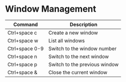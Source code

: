 # Window Management 

| Command        | Description                   |
| -------------- | ----------------------------- |
| Ctrl+space c   | Create a new window           |
| Ctrl+space w   | List all windows              |
| Ctrl+space 0-9 | Switch to the window number   |
| Ctrl+space n   | Switch to the next window     |
| Ctrl+space p   | Switch to the previous window |
| Ctrl+space &   | Close the current window      |
